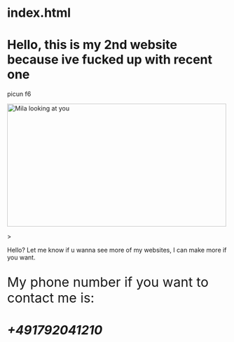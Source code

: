 # index.html

<!-- Copyright 2025@ by Shirakua All Rights Reserved. -->
<html lang="eng"></html> 
<div class="content view"></div>
<head>
    <meta charset="UTF-8">
    <meta name="viewport" content="width=device-width, initial-scale=1.0">
    <meta http-equiv="X-UA-Compatible" content="ie=edge">
    <meta http-equiv="Content-Security-Policy" content="default-src 'self'; script-src 'self' 'unsafe-inline'; style-src 'self' 'unsafe-inline'; img-src 'self' data:; font-src 'self';">
   <title>Document</title>
<body>
    <h1>Hello, this is my 2nd website because ive fucked up with recent one</h1>
    <p>picun f6</p>
    <img src="https://moewalls.com/wp-content/uploads/2025/03/mila-looking-at-you-miside-thumb.jpg" alt="Mila looking at you" width="500" height="281">
    <p background-image src="https://cdn.misidezone.com/wallpaper/miside/mila.jpg" alt="Milas room" width="500" height="281"> </p>>
</body>
<p>
    Hello? Let me know if u wanna see more of my websites, I can make more if you want.
</p>
<p style="color: rgb (225, 17, 166); font-size: 30px ;"> My  phone number if you want to contact me is: </style>
<h1>
    <address>+491792041210</address>
 </h1>

  <style>
      p {
         color: rgb (0, 255, 21); font-size: 20 px;
      }
      
      h1 {
         color: rgb (225, 17, 163); font-size: 20 px;
      }
      address
      {
         color: rgba (51, 102, 255, 0.8);
              font-size: 40 px;
      }
      img {
         width: 600 px;
         height: 550 px;
      }
      body {
      background-image: url("https://cdn.misidezone.com/wallpaper/miside/mila.jpg"); margin: 0%; height: 90px;
      background-size: cover;
      background-repeat: no-repeat;
      display: block;
   }
